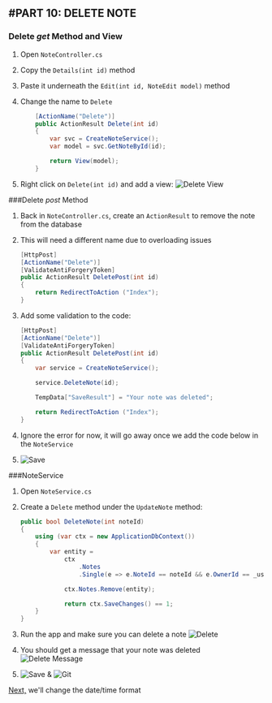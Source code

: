 #PART 10: DELETE NOTE
---
### Delete *get* Method and View
1. Open `NoteController.cs`
2. Copy the `Details(int id)` method
3. Paste it underneath the `Edit(int id, NoteEdit model)` method
4. Change the name to `Delete`

    ```cs
        [ActionName("Delete")]
        public ActionResult Delete(int id)
        {
            var svc = CreateNoteService();
            var model = svc.GetNoteById(id);

            return View(model);
        }
    ```
5. Right click on `Delete(int id)` and add a view:
![Delete View](/assets/10.0-A.png)

###Delete *post* Method
1. Back in `NoteController.cs`, create an `ActionResult` to remove the note from the database
2. This will need a different name due to overloading issues

    ```cs
    [HttpPost]
    [ActionName("Delete")]
    [ValidateAntiForgeryToken]
    public ActionResult DeletePost(int id)
    {
        return RedirectToAction ("Index");
    }
    ```
3. Add some validation to the code:

    ```cs
    [HttpPost]
    [ActionName("Delete")]
    [ValidateAntiForgeryToken]
    public ActionResult DeletePost(int id)
    {
        var service = CreateNoteService();

        service.DeleteNote(id);

        TempData["SaveResult"] = "Your note was deleted";

        return RedirectToAction ("Index");
    }    
    ```
4. Ignore the error for now, it will go away once we add the code below in the `NoteService`
5. ![Save](/assets/font-awesome-save.png)

###NoteService
1. Open `NoteService.cs`
2. Create a `Delete` method under the `UpdateNote` method:

    ```cs
    public bool DeleteNote(int noteId)
    {
        using (var ctx = new ApplicationDbContext())
        {
            var entity = 
                ctx
                    .Notes
                    .Single(e => e.NoteId == noteId && e.OwnerId == _userId);

                ctx.Notes.Remove(entity);

                return ctx.SaveChanges() == 1;
        }
    }
    ```
3. Run the app and make sure you can delete a note
![Delete](/assets/10.0-B.png)
4. You should get a message that your note was deleted
![Delete Message](/assets/10.0-C.png)
5. ![Save](/assets/font-awesome-save.png) & ![Git](/assets/devicons_github_badge.png)

[Next,](/11-DateFormat/11.0-DateFormat.md) we'll change the date/time format
